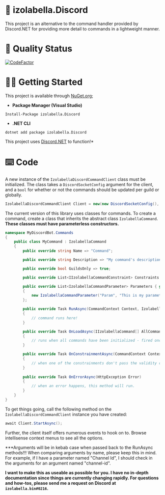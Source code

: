 # 💞 izolabella.Discord

This project is an alternative to the command handler provided by Discord.NET for providing more detail to commands in a lightweight manner.

# 🌸 Quality Status
[![CodeFactor](https://www.codefactor.io/repository/github/izolabella/izolabella.discord/badge)](https://www.codefactor.io/repository/github/izolabella/izolabella.discord)

# 👩‍💻 Getting Started
This project is available through [NuGet.org](https://www.nuget.org/packages/izolabella.Discord/);
- __Package Manager (Visual Studio)__
```
Install-Package izolabella.Discord
```
- __.NET CLI__
```
dotnet add package izolabella.Discord
```
This project uses [Discord.NET](https://www.nuget.org/packages/Discord.Net/) to function!*

# ⌨️ Code
A new instance of the `IzolabellaDiscordCommandClient` class must be initialized. The class takes a `DiscordSocketConfig` argument for the client, and a `bool` for whether or not the commands should be updated per guild or globally.
```cs
IzolabellaDiscordCommandClient Client = new(new DiscordSocketConfig(), false);
```

The current version of this library uses classes for commands. To create a command, create a class that inherits the abstract class `IzolabellaCommand`. **These classes must have parameterless constructors.**
```cs
namespace MyDiscordBot.Commands
{
    public class MyCommand : IzolabellaCommand
    {
        public override string Name => "Command";

        public override string Description => "My command's description.'";

        public override bool GuildsOnly => true;

        public override List<IIzolabellaCommandConstraint> Constraints { get; } = new();

        public override List<IzolabellaCommandParameter> Parameters { get; } = new()
        {
            new IzolabellaCommandParameter("Param", "This is my parameter!", ApplicationCommandOptionType.Channel, true)
        };

        public override Task RunAsync(CommandContext Context, IzolabellaCommandArgument[] Arguments)
        {
            // command runs here!
        }

        public override Task OnLoadAsync(IIzolabellaCommand[] AllCommands)
        {
            // runs when all commands have been initialized - fired once.
        }

        public override Task OnConstrainmentAsync(CommandContext Context, IzolabellaCommandArgument[] Arguments, IIzolabellaCommandConstraint ConstraintThatFailed)
        {
            // when one of the constrainments don't pass the validity check by the handler, this method gets called.
        }
        
        public override Task OnErrorAsync(HttpException Error)
        {
            // when an error happens, this method will run.
        }
    }
}
```

To get things going, call the following method on the `IzolabellaDiscordCommandClient` instance you have created:
```cs
await Client.StartAsync();
```

Further, the client itself offers numerous events to hook on to. Browse intellisense context menus to see all the options.

***Arguments will be in kebab case when passed back to the RunAsync methods!!! When comparing arguments by name, please keep this in mind. For example, if I have a parameter named "Channel Id", I should check in the arguments for an argument named "channel-id".

__I want to make this as useable as possible for you. I have no in-depth documentation since things are currently changing rapidly. For questions and how-tos, please send me a request on Discord at `izolabella.bin#0216`.__
